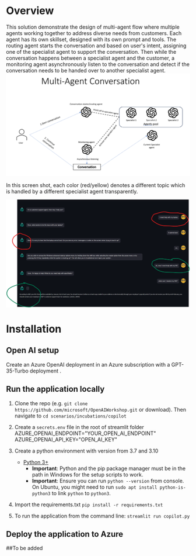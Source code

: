 # Overview
This solution demonstrate the design of multi-agent flow where multiple agents working together to address diverse needs from customers. Each agent has its own skillset, designed with its own prompt and tools.
The routing agent starts the conversation and based on user's intent, assigning one of the specialist agent to support the conversation.
Then while the conversation happens between a specialist agent and the customer, a monitoring agent asynchronously listen to the conversation and detect if the conversation needs to be handed over to another specialist agent.
![multi-agent conversation](media/multi-agent.png)

In this screen shot, each color (red/yellow) denotes a different topic which is handled by a different specialist agent transparently.

![multi-agent demo](media/demo_multi-agent.png)

# Installation 
## Open AI setup
Create an Azure OpenAI deployment in an Azure subscription with a GPT-35-Turbo deployment .
## Run the application locally
1. Clone the repo (e.g. ```git clone https://github.com/microsoft/OpenAIWorkshop.git``` or download). Then navigate to ```cd scenarios/incubations/copilot```
2. Create a `secrets.env` file in the root of streamlit folder
    AZURE_OPENAI_ENDPOINT="YOUR_OPEN_AI_ENDPOINT"
    AZURE_OPENAI_API_KEY="OPEN_AI_KEY"

3. Create a python environment with version from 3.7 and 3.10
    - [Python 3+](https://www.python.org/downloads/)
        - **Important**: Python and the pip package manager must be in the path in Windows for the setup scripts to work.
        - **Important**: Ensure you can run `python --version` from console. On Ubuntu, you might need to run `sudo apt install python-is-python3` to link `python` to `python3`. 
4. Import the requirements.txt `pip install -r requirements.txt`
5. To run the application from the command line: `streamlit run copilot.py`
## Deploy the application to Azure 
##To be added



